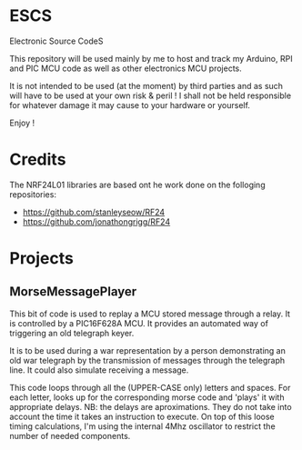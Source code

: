 # ESCS

Electronic Source CodeS

This repository will be used mainly by me to host and track my Arduino, RPI and PIC MCU code as well as other electronics MCU projects.

It is not intended to be used (at the moment) by third parties and as such will have to be used at your own risk & peril !
I shall not be held responsible for whatever damage it may cause to your hardware or yourself.

Enjoy !

# Credits
The NRF24L01 libraries are based ont he work done on the folloging repositories:
- https://github.com/stanleyseow/RF24
- https://github.com/jonathongrigg/RF24

# Projects

## MorseMessagePlayer
This bit of code is used to replay a MCU stored message through a relay. It is controlled by a PIC16F628A MCU.
It provides an automated way of triggering an old telegraph keyer.

It is to be used during a war representation by a person demonstrating an old war telegraph by the transmission of messages through the telegraph line. It could also simulate receiving a message.

This code loops through all the (UPPER-CASE only) letters and spaces. For each letter, looks up for the corresponding morse code and 'plays' it with appropriate delays.
NB: the delays are aproximations. They do not take into account the time it takes an instruction to execute. On top of this loose timing calculations, I'm using the internal 4Mhz oscillator to restrict the number of needed components.
